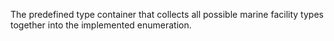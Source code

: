 The predefined type container that collects all possible marine facility types together into the implemented enumeration.